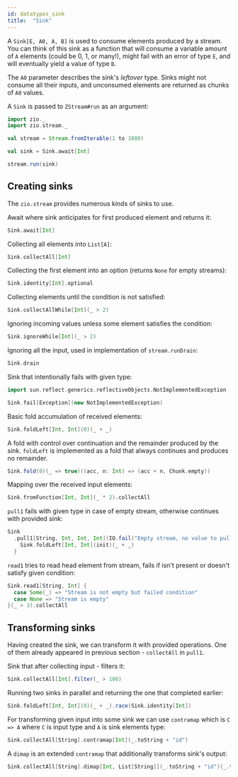 ```yaml
---
id: datatypes_sink
title:  "Sink"
---
```


A `Sink[E, A0, A, B]` is used to consume elements produced by a stream.
You can think of this sink as a function that will consume a variable 
amount of `A` elements (could be 0, 1, or many!), might fail with an
error of type `E`, and will eventually yield a value of type `B`.

The `A0` parameter describes the sink's *leftover* type. Sinks might
not consume all their inputs, and unconsumed elements are returned as
chunks of `A0` values.

A `Sink` is passed to `ZStream#run` as an argument:

```scala mdoc:silent
import zio._
import zio.stream._

val stream = Stream.fromIterable(1 to 1000)

val sink = Sink.await[Int]

stream.run(sink)
```

## Creating sinks

The `zio.stream` provides numerous kinds of sinks to use.

Await where sink anticipates for first produced element and returns it:

```scala mdoc:silent
Sink.await[Int]
```

Collecting all elements into `List[A]`:

```scala mdoc:silent
Sink.collectAll[Int]
```

Collecting the first element into an option (returns `None` for empty streams):

```scala mdoc:silent
Sink.identity[Int].optional
```

Collecting elements until the condition is not satisfied:

```scala mdoc:silent
Sink.collectAllWhile[Int](_ > 2)
```

Ignoring incoming values unless some element satisfies the condition:

```scala mdoc:silent
Sink.ignoreWhile[Int](_ > 2)
```

Ignoring all the input, used in implementation of `stream.runDrain`:

```scala mdoc:silent
Sink.drain
```

Sink that intentionally fails with given type:

```scala mdoc:silent
import sun.reflect.generics.reflectiveObjects.NotImplementedException

Sink.fail[Exception](new NotImplementedException)
```

Basic fold accumulation of received elements:

```scala mdoc:silent
Sink.foldLeft[Int, Int](0)(_ + _)
```

A fold with control over continuation and the remainder produced by the sink. 
`foldLeft` is implemented as a fold that always continues and produces no remainder.

```scala mdoc:silent
Sink.fold(0)(_ => true)((acc, n: Int) => (acc + n, Chunk.empty))
```

Mapping over the received input elements:

```scala mdoc:silent
Sink.fromFunction[Int, Int](_ * 2).collectAll
```

`pull1` fails with given type in case of empty stream, otherwise continues with provided sink:

```scala mdoc:silent
Sink
  .pull1[String, Int, Int, Int](IO.fail("Empty stream, no value to pull")) { init =>
    Sink.foldLeft[Int, Int](init)(_ + _)
  }
```

`read1` tries to read head element from stream,
fails if isn't present or doesn't satisfy given condition:

```scala mdoc:silent
Sink.read1[String, Int] {
  case Some(_) => "Stream is not empty but failed condition"
  case None => "Stream is empty"
}(_ > 3).collectAll
```

## Transforming sinks

Having created the sink, we can transform it with provided operations.
One of them already appeared in previous section - `collectAll` in `pull1`.

Sink that after collecting input - filters it:

```scala mdoc:silent
Sink.collectAll[Int].filter(_ > 100)
```

Running two sinks in parallel and returning the one that completed earlier:

```scala mdoc:silent
Sink.foldLeft[Int, Int](0)(_ + _).race(Sink.identity[Int])
```

For transforming given input into some sink we can use `contramap` which
is `C => A` where `C` is input type and `A` is sink elements type:

```scala mdoc:silent
Sink.collectAll[String].contramap[Int](_.toString + "id")
```

A `dimap` is an extended `contramap` that additionally transforms sink's output:

```scala mdoc:silent
Sink.collectAll[String].dimap[Int, List[String]](_.toString + "id")(_.take(10))
```
